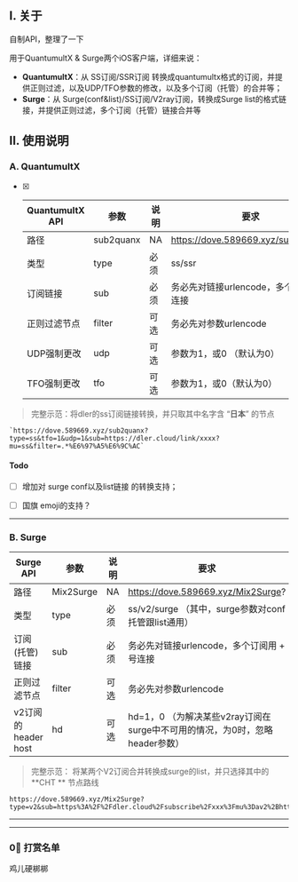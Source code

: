 ## I. 关于

自制API，整理了一下

用于QuantumultX & Surge两个iOS客户端，详细来说：

- **QuantumultX**：从 SS订阅/SSR订阅 转换成quantumultx格式的订阅，并提供正则过滤，以及UDP/TFO参数的修改，以及多个订阅（托管）的合并等；
- **Surge**：从 Surge(conf&list)/SS订阅/V2ray订阅，转换成Surge list的格式链接，并提供正则过滤，多个订阅（托管）链接合并等



## II. 使用说明

### A. QuantumultX

- [x] | QuantumultX API | 参数      | 说明 | 要求                                     | 状态 |
  | --------------- | --------- | ---- | ---------------------------------------- | ---- |
  | 路径            | sub2quanx | NA   | https://dove.589669.xyz/sub2quanx?       | NA   |
  | 类型            | type      | 必须 | ss/ssr                                   | ✅    |
  | 订阅链接        | sub       | 必须 | 务必先对链接urlencode，多个订阅用 + 连接 | ✅    |
  | 正则过滤节点    | filter    | 可选 | 务必先对参数urlencode                    | ✅    |
  | UDP强制更改     | udp       | 可选 | 参数为1，或0 （默认为0）                 | ✅    |
  | TFO强制更改     | tfo       | 可选 | 参数为1，或0（默认为0）                  | ✅    |

> 完整示范：将dler的ss订阅链接转换，并只取其中名字含 “**日本**” 的节点

```
`https://dove.589669.xyz/sub2quanx?type=ss&tfo=1&udp=1&sub=https://dler.cloud/link/xxxx?mu=ss&filter=.*%E6%97%A5%E6%9C%AC`
```



#### Todo

- [ ]  增加对 surge conf以及list链接 的转换支持；
- [ ] 国旗 emoji的支持？



---------



### B. Surge

| Surge API           | 参数      | 说明 | 要求                                                         | 状态 |
| ------------------- | --------- | ---- | ------------------------------------------------------------ | ---- |
| 路径                | Mix2Surge | NA   | https://dove.589669.xyz/Mix2Surge?                           | NA   |
| 类型                | type      | 必须 | ss/v2/surge   （其中，surge参数对conf托管跟list通用）        | ✅    |
| 订阅(托管)链接      | sub       | 必须 | 务必先对链接urlencode，多个订阅用 + 号连接                   | ✅    |
| 正则过滤节点        | filter    | 可选 | 务必先对参数urlencode                                        | ✅    |
| v2订阅的header host | hd        | 可选 | hd=1，0 （为解决某些v2ray订阅在surge中不可用的情况，为0时，忽略header参数） | ✅    |

> 完整示范： 将某两个V2订阅合并转换成surge的list，并只选择其中的 **CHT ** 节点路线

```
https://dove.589669.xyz/Mix2Surge?type=v2&sub=https%3A%2F%2Fdler.cloud%2Fsubscribe%2Fxxx%3Fmu%3Dav2%2Bhttps%3A%2F%2Fytoo.xyz%2Fmodules%2Fservers%2FV2raySocks%2Fosubscribe.php%3Fsid%3D372%26token%3Dxxxo&filter=.%2ACHT
```



---

---

### 0⃣️ 打赏名单

鸡儿硬梆梆

